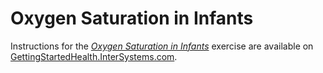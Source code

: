 
# Oxygen Saturation in Infants

Instructions for the *[Oxygen Saturation in Infants](http://gettingstartedhealth.intersystems.com/integrating-devices/oximeter/)* exercise are available on [GettingStartedHealth.InterSystems.com](https://gettingstartedhealth.intersystems.com/).

